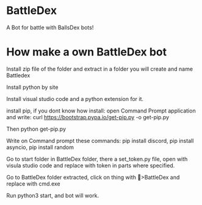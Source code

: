 # BattleDex
A Bot for battle with BallsDex bots!

# How make a own BattleDex bot

Install zip file of the folder and extract in a folder you will create and name Battledex

Install python by site

Install visual studio code and a python extension for it.

install pip, if you dont know how install:
 open Command Prompt application and write:
  curl https://bootstrap.pypa.io/get-pip.py -o get-pip.py
  
Then python get-pip.py

Write on Command prompt these commands: pip install discord, pip install asyncio, pip install random

Go to start folder in BattleDex folder, there a set_token.py file, open with visula studio code and replace with token in parts where specified.

Go to BattleDex folder extracted, click on thing with 📁>BattleDex and replace with cmd.exe

Run python3 start, and bot will work.
